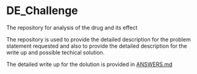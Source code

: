 # DE_Challenge

The repository for analysis of the drug and its effect

The repository is used to provide the detailed description for the problem statement requested
and also to provide the detailed description for the write up and possible techical solution.

The detailed write up for the dolution is provided in [ANSWERS.md](https://github.com/devdasgupta/DE_Challenge/blob/initial-setup/de_challenge/ANSWERS.md)

